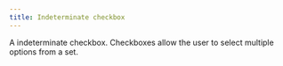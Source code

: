 ```yaml
---
title: Indeterminate checkbox
---
```


A indeterminate checkbox. Checkboxes allow the user to select multiple options from a set.
